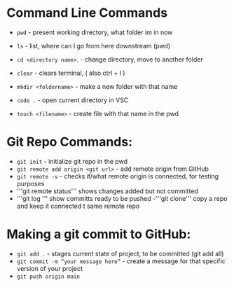 # Command Line Commands
- ```pwd``` - present working directory, what folder im in now

- ```ls``` - list, where can I go from here downstream (pwd)
- ```cd <directory name>```. - change directory, move to another folder
- ```clear``` - clears terminal, ( also ctrl + l )
- ```mkdir <foldername>``` - make a new folder with that name
- ```code .``` - open current directory in VSC
- ```touch <filename>``` - create file with that name in the pwd

# Git Repo Commands:
- ```git init``` - initialize git repo in the pwd
- ```git remote add origin <git url>``` - add remote origin from GitHub
- ```git remote -v```  -  checks if/what remote origin is connected, for testing purposes 
- '''git  remote status''' shows changes added but not committed
- '''git log ''' show committs ready to be pushed
-'''git clone''' copy a repo and keep it connected t same remote repo

# Making a git commit to GitHub:
- ```git add .```      - stages current state of project, to be committed (git add all)
- ```git commit -m “your message here”``` - create a message for that specific version of your project
- ```git push origin main```